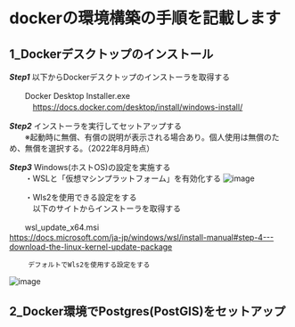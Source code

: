 # dockerの環境構築の手順を記載します
## 1_Dockerデスクトップのインストール  

***Step1*** 以下からDockerデスクトップのインストーラを取得する  

　　Docker Desktop Installer.exe  
　　　https://docs.docker.com/desktop/install/windows-install/  

***Step2*** インストーラを実行してセットアップする  
　　※起動時に無償、有償の説明が表示される場合あり。個人使用は無償のため、無償を選択する。（2022年8月時点）  

***Step3*** Windows(ホストOS)の設定を実施する  
  　　・WSLと「仮想マシンプラットフォーム」を有効化する
![image](https://user-images.githubusercontent.com/115159924/194710488-96ddfb7c-27d7-4bcf-8c11-ae8a58a8fd1c.png)

  　　・Wls2を使用できる設定をする  
    　　　以下のサイトからインストーラを取得する  
       
　　wsl_update_x64.msi  
       https://docs.microsoft.com/ja-jp/windows/wsl/install-manual#step-4---download-the-linux-kernel-update-package  
       
       　デフォルトでWls2を使用する設定をする  
![image](https://user-images.githubusercontent.com/115159924/194710730-e2324647-adda-4f10-9b2d-9e7a80a34075.png)


## 2_Docker環境でPostgres(PostGIS)をセットアップ  
